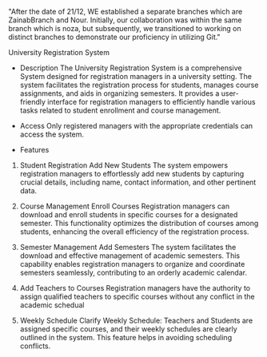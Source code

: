 "After the date of 21/12, WE established a separate branches which are ZainabBranch and Nour. Initially, our collaboration was within the same branch which is noza, 
but subsequently, we transitioned to working on distinct branches to demonstrate our proficiency in utilizing Git."



University Registration System

* Description
The University Registration System is a comprehensive System designed for registration managers in a university setting. The system facilitates the registration process for students, manages course assignments, and aids in organizing semesters. It provides a user-friendly interface for registration managers to efficiently handle various tasks related to student enrollment and course management.

* Access
Only registered managers with the appropriate credentials can access the system.

* Features

1. Student Registration
Add New Students
The system empowers registration managers to effortlessly add new students by capturing crucial details, including name, contact information, and other pertinent data.

2. Course Management
Enroll Courses
Registration managers can download and enroll students in specific courses for a designated semester. This functionality optimizes the distribution of courses among students, enhancing the overall efficiency of the registration process.

3. Semester Management
Add Semesters
The system facilitates the download and effective management of academic semesters. This capability enables registration managers to organize and coordinate semesters seamlessly, contributing to an orderly academic calendar.

4. Add Teachers to Courses
Registration managers have the authority to assign qualified teachers to specific courses without any conflict in the academic schedual 


5. Weekly Schedule
Clarify Weekly Schedule: Teachers and Students are assigned specific courses, and their weekly schedules are clearly outlined in the system. This feature helps in avoiding scheduling conflicts.








